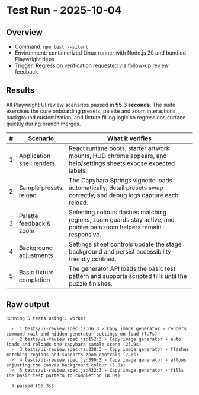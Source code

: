 # Test Run - 2025-10-04

## Overview
- Command: `npm test --silent`
- Environment: containerized Linux runner with Node.js 20 and bundled Playwright deps
- Trigger: Regression verification requested via follow-up review feedback

## Results
All Playwright UI review scenarios passed in **55.3 seconds**. The suite exercises the
core onboarding presets, palette and zoom interactions, background customization, and
fixture filling logic so regressions surface quickly during branch merges.

| # | Scenario | What it verifies |
| - | -------- | ---------------- |
| 1 | Application shell renders | React runtime boots, starter artwork mounts, HUD chrome appears, and help/settings sheets expose expected labels. |
| 2 | Sample presets reload | The Capybara Springs vignette loads automatically, detail presets swap correctly, and debug logs capture each reload. |
| 3 | Palette feedback & zoom | Selecting colours flashes matching regions, zoom guards stay active, and pointer pan/zoom helpers remain responsive. |
| 4 | Background adjustments | Settings sheet controls update the stage background and persist accessibility-friendly contrast. |
| 5 | Basic fixture completion | The generator API loads the basic test pattern and supports scripted fills until the puzzle finishes. |

## Raw output
```
Running 5 tests using 1 worker

  ✓  1 tests/ui-review.spec.js:66:3 › Capy image generator › renders command rail and hidden generator settings on load (7.7s)
  ✓  2 tests/ui-review.spec.js:152:3 › Capy image generator › auto loads and reloads the capybara sample scene (23.9s)
  ✓  3 tests/ui-review.spec.js:338:3 › Capy image generator › flashes matching regions and supports zoom controls (7.0s)
  ✓  4 tests/ui-review.spec.js:390:3 › Capy image generator › allows adjusting the canvas background colour (5.8s)
  ✓  5 tests/ui-review.spec.js:432:3 › Capy image generator › fills the basic test pattern to completion (8.0s)

  5 passed (55.3s)
```
